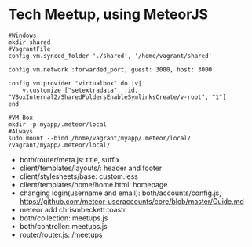 # Tech Meetup, using MeteorJS
```
#Windows:
mkdir shared
#VagrantFile
config.vm.synced_folder './shared', '/home/vagrant/shared'

config.vm.network :forwarded_port, guest: 3000, host: 3000

config.vm.provider "virtualbox" do |v|
    v.customize ["setextradata", :id, "VBoxInternal2/SharedFoldersEnableSymlinksCreate/v-root", "1"]
end

#VM Box
mkdir -p myapp/.meteor/local
#Always
sudo mount --bind /home/vagrant/myapp/.meteor/local/ /vagrant/myapp/.meteor/local/
```
- both/router/meta.js: title, suffix
- client/templates/layouts/: header and footer
- client/stylesheets/base: custom.less
- client/templates/home/home.html: homepage
- changing login(username and email): both/accounts/config.js, https://github.com/meteor-useraccounts/core/blob/master/Guide.md
- meteor add chrismbeckett:toastr
- both/collection: meetups.js
- both/controller: meetups.js
- router/router.js: /meetups
